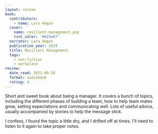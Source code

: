 ```yaml
---
layout: review
book:
  contributors:
    - name: Lara Hogan
  cover:
    name: resilient-management.png
    tint_color: '#b25e67'
  narrator: Lara Hogan
  publication_year: 2019
  title: Resilient Management
  tags:
    - non-fiction
    - workplace
review:
  date_read: 2021-09-18
  format: audiobook
  rating: 4
---
```


Short and sweet book about being a manager.
It covers a bunch of topics, including the different phases of building a team, how to help team mates grow, setting expectations and communicating well.
Lots of useful advice, usually accompanied by stories to help the message stick.

I confess, I found the topic a little dry, and I drifted off at times.
I'll need to listen to it again to take proper notes.
